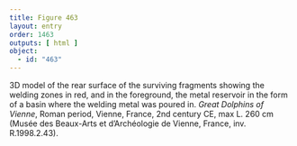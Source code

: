 ```yaml
---
title: Figure 463
layout: entry
order: 1463
outputs: [ html ]
object:
  - id: "463"
---
```


3D model of the rear surface of the surviving fragments showing the welding zones in red, and in the foreground, the metal reservoir in the form of a basin where the welding metal was poured in. *Great Dolphins of Vienne*, Roman period, Vienne, France, 2nd century CE, max L. 260 cm (Musée des Beaux-Arts et d’Archéologie de Vienne, France, inv. R.1998.2.43).
